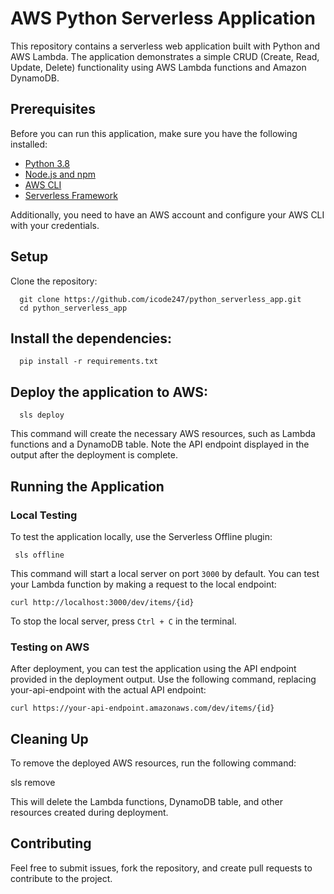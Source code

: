 # AWS Python Serverless Application

This repository contains a serverless web application built with Python and AWS Lambda. The application demonstrates a simple CRUD (Create, Read, Update, Delete) functionality using AWS Lambda functions and Amazon DynamoDB.

## Prerequisites
Before you can run this application, make sure you have the following installed:

- [Python 3.8](https://www.python.org/downloads/)
- [Node.js and npm](https://nodejs.org/en/download/)
- [AWS CLI](https://aws.amazon.com/cli/)
- [Serverless Framework](https://www.serverless.com/framework/docs/getting-started/)

Additionally, you need to have an AWS account and configure your AWS CLI with your credentials.

## Setup
Clone the repository:


      git clone https://github.com/icode247/python_serverless_app.git
      cd python_serverless_app
          
          
## Install the dependencies:


      pip install -r requirements.txt
          
## Deploy the application to AWS:

      sls deploy
          
This command will create the necessary AWS resources, such as Lambda functions and a DynamoDB table. Note the API endpoint displayed in the output after the deployment is complete.

## Running the Application

### Local Testing
To test the application locally, use the Serverless Offline plugin:

     sls offline
         
This command will start a local server on port `3000` by default. You can test your Lambda function by making a request to the local endpoint:


    curl http://localhost:3000/dev/items/{id}  
       
To stop the local server, press `Ctrl + C` in the terminal.

### Testing on AWS

After deployment, you can test the application using the API endpoint provided in the deployment output. Use the following command, replacing your-api-endpoint with the actual API endpoint:


    curl https://your-api-endpoint.amazonaws.com/dev/items/{id}
        
## Cleaning Up
To remove the deployed AWS resources, run the following command:


   sls remove
       
This will delete the Lambda functions, DynamoDB table, and other resources created during deployment.

## Contributing
Feel free to submit issues, fork the repository, and create pull requests to contribute to the project.
